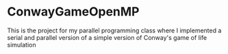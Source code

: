 # ConwayGameOpenMP
This is the project for my parallel programming class where I implemented a serial and parallel version of a simple version of Conway's game of life simulation
